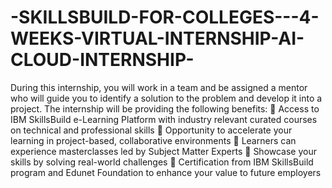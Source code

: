# -SKILLSBUILD-FOR-COLLEGES---4-WEEKS-VIRTUAL-INTERNSHIP-AI-CLOUD-INTERNSHIP-
During this internship, you will work in a team and be assigned a mentor who will guide you to identify a solution to the problem and 
develop it into a project. The internship will be providing the following benefits: 
 Access to IBM SkillsBuild e-Learning Platform with industry relevant curated courses on technical and professional skills
 Opportunity to accelerate your learning in project-based, collaborative environments
 Learners can experience masterclasses led by Subject Matter Experts
 Showcase your skills by solving real-world challenges 
 Certification from IBM SkillsBuild program and Edunet Foundation to enhance your value to future employers
